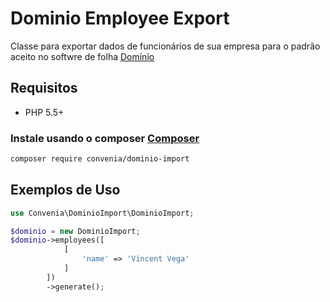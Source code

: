 # Dominio Employee Export

Classe para exportar dados de funcionários de sua empresa para o padrão aceito no softwre de folha [Domínio](http://www.dominiosistemas.com.br/)

## Requisitos

* PHP 5.5+

### Instale usando o composer [Composer](http://getcomposer.org/)

```bash
composer require convenia/dominio-import
```

## Exemplos de Uso

```php
use Convenia\DominioImport\DominioImport;

$dominio = new DominioImport;
$dominio->employees([
            [
                'name' => 'Vincent Vega'
            ]
        ])
        ->generate();
```
